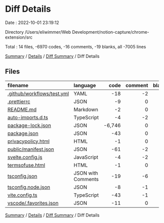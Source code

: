 # Diff Details

Date : 2022-10-01 23:19:12

Directory /Users/eliwimmer/Web Development/notion-capture/chrome-extension/src

Total : 14 files,  -6970 codes, -16 comments, -19 blanks, all -7005 lines

[Summary](results.md) / [Details](details.md) / [Diff Summary](diff.md) / Diff Details

## Files
| filename | language | code | comment | blank | total |
| :--- | :--- | ---: | ---: | ---: | ---: |
| [.github/workflows/test.yml](/.github/workflows/test.yml) | YAML | -18 | -2 | -3 | -23 |
| [.prettierrc](/.prettierrc) | JSON | -9 | 0 | 0 | -9 |
| [README.md](/README.md) | Markdown | -2 | 0 | -2 | -4 |
| [auto-imports.d.ts](/auto-imports.d.ts) | TypeScript | -4 | -2 | -2 | -8 |
| [package-lock.json](/package-lock.json) | JSON | -6,746 | 0 | -1 | -6,747 |
| [package.json](/package.json) | JSON | -43 | 0 | -1 | -44 |
| [privacypolicy.html](/privacypolicy.html) | HTML | -1 | 0 | 0 | -1 |
| [public/manifest.json](/public/manifest.json) | JSON | -61 | -2 | -1 | -64 |
| [svelte.config.js](/svelte.config.js) | JavaScript | -4 | -2 | -2 | -8 |
| [termsofuse.html](/termsofuse.html) | HTML | -1 | 0 | 0 | -1 |
| [tsconfig.json](/tsconfig.json) | JSON with Comments | -19 | -6 | -1 | -26 |
| [tsconfig.node.json](/tsconfig.node.json) | JSON | -8 | -1 | -1 | -10 |
| [vite.config.ts](/vite.config.ts) | TypeScript | -43 | -1 | -4 | -48 |
| [vscode/.favorites.json](/vscode/.favorites.json) | JSON | -11 | 0 | -1 | -12 |

[Summary](results.md) / [Details](details.md) / [Diff Summary](diff.md) / Diff Details